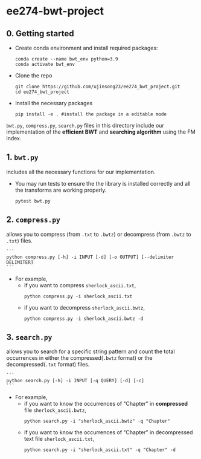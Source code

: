 # ee274-bwt-project

## 0. Getting started
- Create conda environment and install required packages:
    ```
    conda create --name bwt_env python=3.9
    conda activate bwt_env
    ```
- Clone the repo
    ```
    git clone https://github.com/ujinsong23/ee274_bwt_project.git
    cd ee274_bwt_project
    ```
- Install the necessary packages
    ```
    pip install -e . #install the package in a editable mode
    ``` 


`bwt.py`, `compress.py`, `search.py` files in this directory include our implementation of the **efficient BWT** and **searching algorithm** using the FM index.

## 1. `bwt.py` 
includes all the necessary functions for our implementation. 
- You may run tests to ensure the the library is installed correctly and all the transforms are working properly.

    ```
    pytest bwt.py
    ``` 

## 2. `compress.py`
allows you to compress (from `.txt` to `.bwtz`) or decompress (from `.bwtz` to `.txt`) files.

    ```
    python compress.py [-h] -i INPUT [-d] [-o OUTPUT] [--delimiter DELIMITER]
    ```
- For example,
    - if you want to compress `sherlock_ascii.txt`, 
        ```
        python compress.py -i sherlock_ascii.txt
        ```
    - if you want to decompress `sherlock_ascii.bwtz`, 
        ```
        python compress.py -i sherlock_ascii.bwtz -d
        ```

## 3. `search.py`
allows you to search for a specific string pattern and count the total occurrences in either the compressed(`.bwtz` format) or the decompressed(`.txt` format) files.

    ```
    python search.py [-h] -i INPUT [-q QUERY] [-d] [-c]
    ```
- For example,
    - if you want to know the occurrences of "Chapter" in **compressed** file `sherlock_ascii.bwtz`, 
        ```
        python search.py -i "sherlock_ascii.bwtz" -q "Chapter" 
        ```
    - if you want to know the occurrences of "Chapter" in decompressed text file `sherlock_ascii.txt`, 
        ```
        python search.py -i "sherlock_ascii.txt" -q "Chapter" -d
        ```
